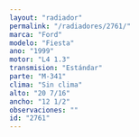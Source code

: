 ```yaml
---
layout: "radiador"
permalink: "/radiadores/2761/"
marca: "Ford"
modelo: "Fiesta"
ano: "1999"
motor: "L4 1.3"
transmision: "Estándar"
parte: "M-341"
clima: "Sin clima"
alto: "20 7/16"
ancho: "12 1/2"
observaciones: ""
id: "2761"
---
```


